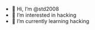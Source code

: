 - 👋 Hi, I’m @std2008
- 👀 I’m interested in hacking
- 🌱 I’m currently learning hacking

<!---
std2008/std2008 is a ✨ special ✨ repository because its `README.md` (this file) appears on your GitHub profile.
You can click the Preview link to take a look at your changes.
--->
